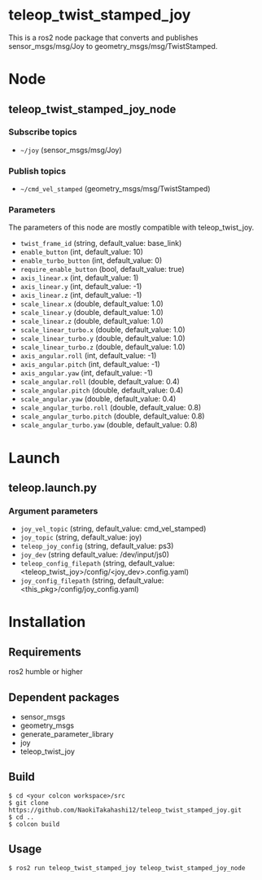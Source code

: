 # teleop_twist_stamped_joy

This is a ros2 node package that converts and publishes sensor_msgs/msg/Joy to geometry_msgs/msg/TwistStamped.


# Node

## teleop_twist_stamped_joy_node

### Subscribe topics

+ `~/joy` (sensor_msgs/msg/Joy)

### Publish topics

+ `~/cmd_vel_stamped` (geometry_msgs/msg/TwistStamped)

### Parameters

The parameters of this node are mostly compatible with teleop_twist_joy.

+ `twist_frame_id` (string, default_value: base_link)
+ `enable_button` (int, default_value: 10)
+ `enable_turbo_button` (int, default_value: 0)
+ `require_enable_button` (bool, default_value: true)
+ `axis_linear.x` (int, default_value: 1)
+ `axis_linear.y` (int, default_value: -1)
+ `axis_linear.z` (int, default_value: -1)
+ `scale_linear.x` (double, default_value: 1.0)
+ `scale_linear.y` (double, default_value: 1.0)
+ `scale_linear.z` (double, default_value: 1.0)
+ `scale_linear_turbo.x` (double, default_value: 1.0)
+ `scale_linear_turbo.y` (double, default_value: 1.0)
+ `scale_linear_turbo.z` (double, default_value: 1.0)
+ `axis_angular.roll` (int, default_value: -1)
+ `axis_angular.pitch` (int, default_value: -1)
+ `axis_angular.yaw` (int, default_value: -1)
+ `scale_angular.roll` (double, default_value: 0.4)
+ `scale_angular.pitch` (double, default_value: 0.4)
+ `scale_angular.yaw` (double, default_value: 0.4)
+ `scale_angular_turbo.roll` (double, default_value: 0.8)
+ `scale_angular_turbo.pitch` (double, default_value: 0.8)
+ `scale_angular_turbo.yaw` (double, default_value: 0.8)


# Launch

## teleop.launch.py

### Argument parameters

+ `joy_vel_topic` (string, default_value: cmd_vel_stamped)
+ `joy_topic` (string, default_value: joy)
+ `teleop_joy_config` (string, default_value: ps3)
+ `joy_dev` (string default_value: /dev/input/js0)
+ `teleop_config_filepath` (string, default_value: \<teleop_twist_joy\>/config/\<joy_dev\>.config.yaml)
+ `joy_config_filepath` (string, default_value: \<this_pkg\>/config/joy_config.yaml)


# Installation

## Requirements

ros2 humble or higher

## Dependent packages

+ sensor_msgs
+ geometry_msgs
+ generate_parameter_library
+ joy
+ teleop_twist_joy

## Build

```shell
$ cd <your colcon workspace>/src
$ git clone https://github.com/NaokiTakahashi12/teleop_twist_stamped_joy.git
$ cd ..
$ colcon build
```

## Usage

```shell
$ ros2 run teleop_twist_stamped_joy teleop_twist_stamped_joy_node
```
